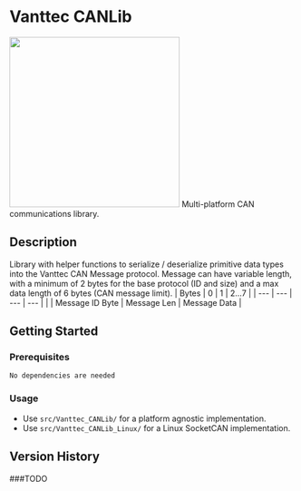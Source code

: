 # Vanttec CANLib
<img src="https://vanttec.com/static/media/LogoAzul_Negro.532425998e530ea873e1.png" width="300">
Multi-platform CAN communications library.

## Description

Library with helper functions to serialize / deserialize primitive data types into the Vanttec CAN Message protocol. 
Message can have variable length, with a minimum of 2 bytes for the base protocol (ID and size) and a max data length of 6 bytes (CAN message limit).
| Bytes | 0 | 1 | 2...7 |
| --- | --- | --- | --- |
| | Message ID Byte | Message Len | Message Data |

## Getting Started

### Prerequisites
```
No dependencies are needed
```

### Usage

* Use `src/Vanttec_CANLib/` for a platform agnostic implementation.
* Use `src/Vanttec_CANLib_Linux/` for a Linux SocketCAN implementation.


## Version History
###TODO
